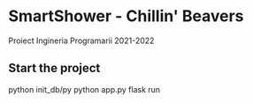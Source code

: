 # SmartShower - Chillin' Beavers
Proiect Ingineria Programarii 2021-2022

## Start the project
python init_db/py
python app.py
flask run